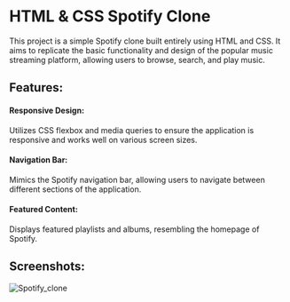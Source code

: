 # HTML & CSS Spotify Clone 
This project is a simple Spotify clone built entirely using HTML and CSS. It aims to replicate the basic functionality and design of the popular music streaming platform, allowing users to browse, search, and play music.

## Features:
#### Responsive Design: 
Utilizes CSS flexbox and media queries to ensure the application is responsive and works well on various screen sizes.
#### Navigation Bar: 
Mimics the Spotify navigation bar, allowing users to navigate between different sections of the application.
#### Featured Content: 
Displays featured playlists and albums, resembling the homepage of Spotify.

## Screenshots:
![Spotify_clone](https://github.com/JAIMIN05/Spotify_Clone/assets/115476522/af772d27-ada0-4d36-814d-6f4a57e72ee2)
